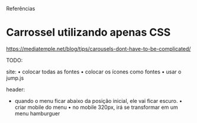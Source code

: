 Referências


# Carrossel utilizando apenas CSS
https://mediatemple.net/blog/tips/carousels-dont-have-to-be-complicated/


TODO:

site:
  &bull; colocar todas as fontes
  &bull; colocar os ícones como fontes
  &bull; usar o jump.js 

header:
  * quando o menu ficar abaixo da posição inicial, ele vai ficar escuro.
  &bull; criar mobile do menu
  &bull; no mobile 320px, irá se transformar em um menu hamburguer

